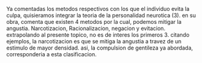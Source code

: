 Ya comentadas los metodos respectivos con los que el individuo evita la culpa, quisieramos integrar la teoria de la personalidad neurotica (3). en su obra, comenta que existen 4 metodos por la cual, podemos mitigar la angustia. Narcotizacion, Racionalizacion, negacion y evitacion. extrapolando al presente topico, no es de interes los primeros 3. citando ejemplos, la narcotizacion es que se mitiga la angustia a travez de un estimulo de mayor densidad. asi, la compulsion de gentileza ya abordada, corresponderia a esta clasificacion.